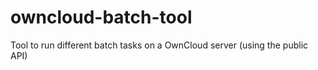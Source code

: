 # owncloud-batch-tool
Tool to run different batch tasks on a OwnCloud server (using the public API)
